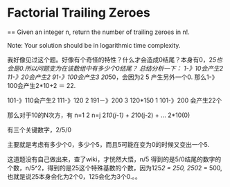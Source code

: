 # Factorial Trailing Zeroes
==
Given an integer n, return the number of trailing zeroes in n!.

Note: Your solution should be in logarithmic time complexity.

我好像见过这个题。好像有个奇怪的特性？什么才会造成0结尾？本身有0，2*5也会是0.所以问题变为在该数组中有多少个0结尾？
总结分析一下：
1-》10会产生2
11-》20会产生2
91-》100会产生3
20*50，会因为2 5 产生另外一个0.
那么1-》100会产生2*10+2 ＝ 22.

101-》110会产生2
111-》120     2
191－》200    3
120*150      1
101-》200 会产生22个

那么对于10的N次方，有
n=1   2
n=j   2*10(j-1) + 2*10(j-2) + ... 2*10(0)

有三个关键数字，2/5/0

主要就是考虑有多少个0，多少个5，而且5可能在变为0的时候又变出一个5.<br>

这道题没有自己做出来，查了wiki，才恍然大悟，n/5 得到的是5/0结尾的数字的个数，n/5^2，得到的是25这个特殊基数的个数，因为125*2 = 250, 250*2 = 500,也就是说25本身会化为2个0，125会化为3个0.。。